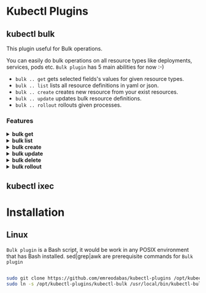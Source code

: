 
# Kubectl Plugins
## kubectl bulk

This plugin useful for Bulk operations.

You can easily do bulk operations on all resource types like deployments, services, pods etc.
`Bulk plugin` has 5 main abilities for now :-)
 - `bulk .. get` gets selected fields's values for given resource types. 
 - `bulk .. list` lists all resource definitions in yaml or json.
 - `bulk .. create` creates new resource from your exist resources.
 - `bulk .. update` updates bulk resource definitions.
 - `bulk .. rollout` rollouts given processes.  


### Features


 <details>
 <summary><b>bulk get</b></summary>
 
 `bulk .. get` is automatically get resources name, you don't need to add for all command 
 !!Warning!! `bulk .. get` create a temporary file in path for performance.  
 
 #### Usage
  
  ``` 
   # get fields' values for given resource type
   kubectl bulk <resourceType> [<parameters>] get [<fields>]
  ``` 
 #### Sample

``` 
 $ kubectl bulk hpa get minReplicas maxReplicas  
  minReplicas maxReplicas fields are getting
    name: podinfo
    maxReplicas: 10
    minReplicas: 2
    name: sample-metrics-app-hpa
    maxReplicas: 10
    minReplicas: 2
    
 $ kubectl bulk service get file json
 All definitions will be written in file.json
 
  ```
 </details> 
  <details>
 <summary><b>bulk list</b></summary>
 
 ##   **`bulk list`**  

`bulk .. list` is default mode for `Bulk plugin`

#### Usage
 
 ``` 
  # list all resource definitions in yaml (default format) format 
  kubectl bulk <resourceType> [<parameters>]
  # list all resource definitions in json format  
  kubectl bulk <resourceType> [<parameters>] list json
  # list all resource definitions in to a file with json format  
  kubectl bulk <resourceType> [<parameters>] list filename json  
 ``` 
  #### Sample
  ``` 
$ kubectl bulk deploy -n test 
apiVersion: v1
items:
- apiVersion: extensions/v1beta1
  kind: Deployment
  name: sample-app
  ...
apiVersion: v1
items:
- apiVersion: extensions/v1beta1
  kind: Deployment
  name: another-sample-app
...
 
$ kubectl bulk service list file json
All definitions will be written in file.json

 ```
 </details> 
  <details>
 <summary><b>bulk create</b></summary>

 ###   **`bulk create`**  
`bulk .. create` is get your resource definitions and change metadata fields (name,namespaces) as you defined then create the new resources.
 !!Warning!! If that parameter not found (with/out value) than nothing will be changed/created. Standard not created error will be throwed.
  
 #### Usage
 
 ``` 
# get all definitions and create resources with definitions that parameterName fields changed has oldValue with newValue
  kubectl bulk <resourceType>[<parameters>] create parameterName oldValue newValue
# get all definitions and create resources with definitions that parameterName fields removed and added with newValue
  kubectl bulk <resourceType>[<parameters>] create parameterName newValue  
 ``` 
 #### Sample
 
  ``` 
$ kubectl bulk deploy -n test create namespace test staging 
creating new resource with changing namespace: test to namespace: staging for all  deploy
deployment.extensions/sample-app created
deployment.extensions/another-sample-app created

$ kubectl bulk service create name service1 service2


 ```
</details> 
  <details>
 <summary><b>bulk update</b></summary>

 ##   **`bulk update`**  
`bulk .. update` is get your resource definitions and change any fields as you defined then update resource definitions.
 !!Warning!! If that parameter not found (with/out value) than nothing will be changed/updated. Standard not updated error will be throwed.

 #### Usage
 
 ``` 
 # get all definitions and update resources with definitions that parameterName fields changed has oldValue with newValue
  kubectl bulk <resourceType>[<parameters>] update parameterName oldValue newValue
# get all definitions and update resources with definitions that parameterName fields removed and added with newValue
  kubectl bulk <resourceType>[<parameters>] update parameterName newValue  
 ``` 
 #### Sample
 
  ``` 
# Update all deploys image value in test namespace which image version was v1   
$ kubectl bulk deploy -n test update image v1 v2 
updating resource with changing image: v1 to image: v2 for all  deploy -n test
deployment.extensions/deploy-1 replaced
deployment.extensions/deploy-2 replaced
deployment.extensions/deploy-3 replaced
...
# Update all deploys image value in test namespace with v4
$ kubectl bulk deploy -n test update image v4 
updating resource with image: v5 for all  deploy 
deployment.extensions/deploy-1 replaced
deployment.extensions/deploy-2 replaced
deployment.extensions/deploy-3 replaced

 ```
</details> 
  <details>
 <summary><b>bulk delete</b></summary>

 ##   **`bulk delete`**  
`bulk .. delete` is easy way to bulk delete resources or fields.

 #### Usage
 
 ``` 
  # delete resources that in requested resource types 
  kubectl bulk <resourceType> [<parameters>] delete
  # delete fields of resources that in requested resource types  
  kubectl bulk <resourceType> [<parameters>] delete <fields>
  
 ``` 
 #### Sample
 
  ``` 
$ kubectl bulk service -n test delete
 service/svc-1 deleted
 service/svc-2 deleted
 ...
$ kubectl bulk deploy delete label1
deployment.extensions/deploy-1 replaced
deployment.extensions/deploy-2 replaced

 ```
</details> 
  <details>
 <summary><b>bulk rollout</b></summary>

 ##   **`bulk rollout`**  
`bulk .. rollout` gives you all rollout features that history|pause|resume|status|undo    
!!Reminder!! Rollout feature could be used only these resource types -> deployments|daemonsets|statefulsets

 #### Usage
 
 ``` 
  # do rollout for all resources that requested 
  kubectl bulk <resourceType> [<parameters>] rollout history|pause|resume|status|undo <rollout parameters>
 ``` 
 #### Sample
 
  ``` 
$ kubectl bulk deploy -n test rollout undo
 'deploy's are being rollout undo
 deployment.extensions/deploy-1
deployment.extensions/deploy-2
$  kubectl bulk deploy -n test rollout history
deployment.extensions/deploy-1 
REVISION  CHANGE-CAUSE
1         <none>

deployment.extensions/deploy-2 
REVISION  CHANGE-CAUSE
1         <none>
2         <none>

 ```
</details> 

## kubectl ixec

# Installation 


## Linux

 `Bulk plugin` is a Bash script, it would be work in any POSIX environment that has Bash installed. 
 sed|grep|awk are prerequisite commands for `Bulk plugin`

``` bash

sudo git clone https://github.com/emreodabas/kubectl-plugins /opt/kubectl-plugins
sudo ln -s /opt/kubectl-plugins/kubectl-bulk /usr/local/bin/kubectl-bulk

```
